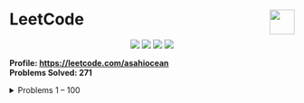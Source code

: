 <h1>LeetCode<a href="https://leetcode.com/asahiocean"><img src="https://upload.wikimedia.org/wikipedia/commons/6/6c/Leetcode.svg" height="44" align="right"></a></h1>

<p align="center">
  <img src="https://img.shields.io/github/repo-size/asahiocean/LeetCode.svg">
  <img src="https://img.shields.io/github/commit-activity/y/asahiocean/LeetCode">
  <img src="https://img.shields.io/github/last-commit/asahiocean/LeetCode">
  <img src="https://tinyurl.com/yckwfb3f">
</p>

<b>Profile: https://leetcode.com/asahiocean</b><br>
<b>Problems Solved: 271</b>

<details><summary>Problems 1 – 100</summary><br>

| **Problem** | **Solution** |
|:--------|:--------:|
| [1. Two Sum][1] | [**OPEN**][1s] |
| [2. Add Two Numbers][2] | [**OPEN**][2s] |
| [3. Longest Substring Without Repeating Characters][3] | [**OPEN**][3s] |
| [4. Median of Two Sorted Arrays][4] | [**OPEN**][4s] |
| [5. Longest Palindromic Substring][5] | [**OPEN**][5s] |

  

</details>

<!-- URLs -->

<!-- 1 - 100 -->
[1]: https://leetcode.com/problems/two-sum/
[1s]: https://git.io/JMuOd
[2]: https://leetcode.com/problems/add-two-numbers/
[2s]: https://git.io/JMxOR
[3]: https://leetcode.com/problems/longest-substring-without-repeating-characters/
[3s]: https://git.io/JMp3q
[4]: https://leetcode.com/problems/median-of-two-sorted-arrays/
[4s]: https://git.io/JDU3A
[5]: https://leetcode.com/problems/longest-palindromic-substring/
[5s]: https://git.io/JDU8U
